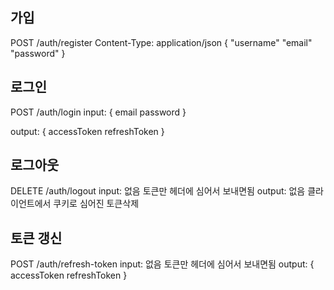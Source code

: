 ## 가입
POST /auth/register
Content-Type: application/json
{
  "username"
  "email"
  "password"
}

## 로그인
POST /auth/login 
input: {
  email
  password
}

output: {
  accessToken
  refreshToken
}

## 로그아웃
DELETE /auth/logout
input: 없음 토큰만 헤더에 심어서 보내면됨
output: 없음 클라이언트에서 쿠키로 심어진 토큰삭제

## 토큰 갱신
POST /auth/refresh-token
input: 없음 토큰만 헤더에 심어서 보내면됨
output: {
  accessToken
  refreshToken
}

